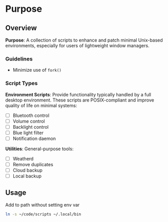 # Purpose

## Overview

**Purpose**: A collection of scripts to enhance and patch minimal Unix-based environments, especially for users of lightweight window managers.

### Guidelines

- Minimize use of `fork()`

### Script Types

**Environment Scripts**: Provide functionality typically handled by a full desktop environment. These scripts are POSIX-compliant and improve quality of life on minimal systems:
- [ ] Bluetooth control
- [ ] Volume control
- [ ] Backlight control
- [ ] Blue light filter
- [ ] Notification daemon

**Utilities**: General-purpose tools:
- [ ] Weatherd
- [ ] Remove duplicates
- [ ] Cloud backup
- [ ] Local backup

## Usage

Add to path without setting env var
```sh
ln -s ~/code/scripts ~/.local/bin
```
